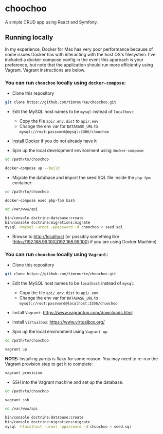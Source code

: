 # choochoo

A simple CRUD app using React and Symfony.

## Running locally

In my experience, Docker for Mac has very  poor performance because of some issues
Docker has with interacting with the host OS's filesystem. I've included a
docker-compose config in the event this approach is your preference, but note
that the application should run more efficiently using Vagrant. Vagrant
instructions are below.

### You can run `choochoo` locally using `docker-compose`:

- Clone this repository

```bash
git clone https://github.com/timrourke/choochoo.git
```

- Edit the MySQL host names to be `mysql` instead of `localhost`:
    - Copy the file `api/.env.dist` to `api/.env`
    - Change the env var for `DATABASE_URL` to `mysql://root:password@mysql:3306/choochoo`
 
- [Install Docker](https://www.docker.com/get-started) if you do not already have it

- Spin up the local development environment using `docker-compose`:

```bash
cd /path/to/choochoo

docker-compose up --build
```

- Migrate the database and import the seed SQL file inside the `php-fpm` container:

```bash
cd /path/to/choochoo

docker-compose exec php-fpm bash

cd /var/www/api

bin/console doctrine:database:create
bin/console doctrine:migrations:migrate
mysql -hmysql -uroot -ppassword -d choochoo < seed.sql
``` 

- Browse to [http://localhost](http://localhost) (or possibly something like [http://192.168.99.100](192.168.99.100) if you are using Docker Machine)

### You can run `choochoo` locally using `Vagrant`:

- Clone this repository

```bash
git clone https://github.com/timrourke/choochoo.git
```

- Edit the MySQL host names to be `localhost` instead of `mysql`:
    - Copy the file `api/.env.dist` to `api/.env`
    - Change the env var for `DATABASE_URL` to `mysql://root:password@localhost:3306/choochoo`
    
- Install `Vagrant`: https://www.vagrantup.com/downloads.html

- Install `Virtualbox`: https://www.virtualbox.org/

- Spin up the local environment using `Vagrant up`:

```bash
cd /path/to/choochoo

vagrant up
```

**NOTE:** Installing yarnjs is flaky for some reason. You may need to re-run the
Vagrant provision step to get it to complete:

```bash
vagrant provision
```

- SSH into the Vagrant machine and set up the database:

```bash
cd /path/to/choochoo

vagrant ssh

cd /var/www/api

bin/console doctrine:database:create
bin/console doctrine:migrations:migrate
mysql -hlocalhost -uroot -ppassword -d choochoo < seed.sql
``` 